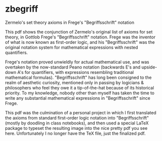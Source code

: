 # zbegriff

Zermelo's set theory axioms in Frege's "Begriffsschrift" notation


This pdf shows the conjunction of Zermelo's original list of axioms for set theory, in Gottlob Frege's "Begriffsschrift" notation. Frege was the inventor of what is now known as first-order logic, and his "Begriffsschrift" was the original notation system for mathematical expressions with nested quantifiers.

Frege's notation proved unwieldly for actual mathematical use, and was overtaken by the now-standard Peano notation (backwards E's and upside-down A's for quantifiers, with expressions resembling traditional mathematical formulas). "Begriffsschrift" has long been consigned to the realm of aesthetic curiosity, mentioned only in passing by logicians & philosophers who feel they owe it a tip-of-the-hat because of its historical priority.  To my knowledge, nobody other than myself has taken the time to write any substantial mathematical expressions in "Begriffsschrift" since Frege.

This pdf was the culmination of a personal project in which I first translated the axioms from standard first-order logic notation into "Begriffsschrift" (mostly by doodling in class notebooks), and then used a special LaTeX package to typeset the resulting image into the nice pretty pdf you see here.  Unfortunately I no longer have the TeX file, just the finalized pdf.
